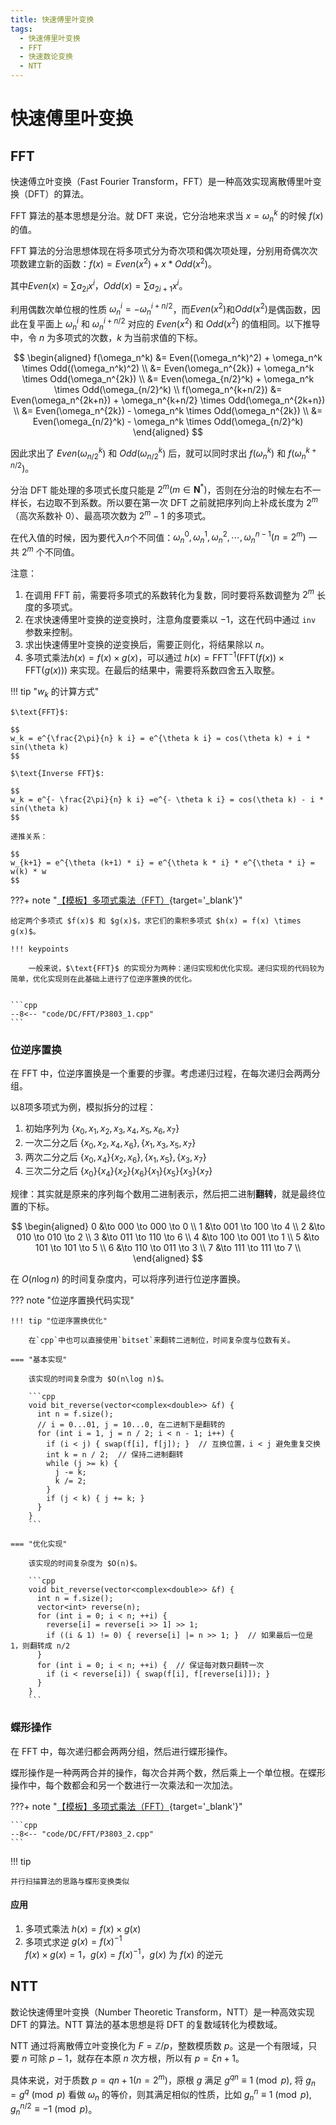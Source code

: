 ```yaml
---
title: 快速傅里叶变换
tags:
  - 快速傅里叶变换
  - FFT
  - 快速数论变换
  - NTT
---
```


# 快速傅里叶变换

## FFT

快速傅立叶变换（$\text{Fast Fourier Transform，FFT}$）是一种高效实现离散傅里叶变换（$\text{DFT}$）的算法。

$\text{FFT}$ 算法的基本思想是分治。就 $\text{DFT}$ 来说，它分治地来求当 $x = \omega_n^k$ 的时候 $f(x)$ 的值。

$\text{FFT}$ 算法的分治思想体现在将多项式分为奇次项和偶次项处理，分别用奇偶次次项数建立新的函数：$f(x) = Even(x^2) + x * Odd(x^2)$。

其中$Even(x) = \sum a_{2i}x^i$，$Odd(x) = \sum a_{2i+1}x^i$。

利用偶数次单位根的性质 $\omega^i_n = -\omega^{i + n/2}_n$，而$Even\left(x^2\right)$和$Odd\left(x^2\right)$是偶函数，因此在复平面上 $\omega^i_n$ 和 $\omega^{i+n/2}_n$ 对应的 $Even(x^2)$ 和 $Odd(x^2)$ 的值相同。以下推导中，令 $n$ 为多项式的次数，$k$ 为当前求值的下标。

$$
\begin{aligned}
f(\omega_n^k) &= Even((\omega_n^k)^2) + \omega_n^k  \times Odd((\omega_n^k)^2) \\
              &= Even(\omega_n^{2k}) + \omega_n^k  \times Odd(\omega_n^{2k}) \\
              &= Even(\omega_{n/2}^k) + \omega_n^k  \times Odd(\omega_{n/2}^k)
\\
f(\omega_n^{k+n/2}) &= Even(\omega_n^{2k+n}) + \omega_n^{k+n/2}  \times Odd(\omega_n^{2k+n}) \\
                    &= Even(\omega_n^{2k}) - \omega_n^k  \times Odd(\omega_n^{2k}) \\
                    &= Even(\omega_{n/2}^k) - \omega_n^k  \times Odd(\omega_{n/2}^k)
\end{aligned}
$$

因此求出了 $Even(\omega_{n/2}^k)$ 和 $Odd(\omega_{n/2}^k)$ 后，就可以同时求出 $f(\omega_n^k)$ 和 $f(\omega_n^{k+n/2})$。

分治 $\text{DFT}$ 能处理的多项式长度只能是 $2^m(m \in \mathbf{N}^ \ast )$，否则在分治的时候左右不一样长，右边取不到系数。所以要在第一次 $\text{DFT}$ 之前就把序列向上补成长度为 $2^m$（高次系数补 $0$）、最高项次数为 $2^m-1$ 的多项式。

在代入值的时候，因为要代入$n$个不同值：$\omega_n^0,\omega_n^1,\omega_n^2,\cdots, \omega_n^{n-1} (n=2^m)$ 一共 $2^m$ 个不同值。

注意：

1. 在调用 $\text{FFT}$ 前，需要将多项式的系数转化为复数，同时要将系数调整为 $2^m$ 长度的多项式。
2. 在求快速傅里叶变换的逆变换时，注意角度要乘以 $-1$，这在代码中通过 `inv` 参数来控制。
3. 求出快速傅里叶变换的逆变换后，需要正则化，将结果除以 $n$。
4. 多项式乘法$h(x) = f(x) \times g(x)$，可以通过 $h(x) = \text{FFT}^{-1}(\text{FFT}(f(x)) \times \text{FFT}(g(x)))$ 来实现。在最后的结果中，需要将系数四舍五入取整。

!!! tip "$w_k$ 的计算方式"

    $\text{FFT}$:

    $$
    w_k = e^{\frac{2\pi}{n} k i} = e^{\theta k i} = cos(\theta k) + i * sin(\theta k)
    $$

    $\text{Inverse FFT}$:

    $$
    w_k = e^{- \frac{2\pi}{n} k i} =e^{- \theta k i} = cos(\theta k) - i * sin(\theta k)
    $$

    递推关系：

    $$
    w_{k+1} = e^{\theta (k+1) * i} = e^{\theta k * i} * e^{\theta * i} = w(k) * w
    $$

???+ note "[【模板】多项式乘法（FFT）](https://www.luogu.com.cn/problem/P3803){target='_blank'}"

    给定两个多项式 $f(x)$ 和 $g(x)$，求它们的乘积多项式 $h(x) = f(x) \times g(x)$。

    !!! keypoints

        一般来说，$\text{FFT}$ 的实现分为两种：递归实现和优化实现。递归实现的代码较为简单，优化实现则在此基础上进行了位逆序置换的优化。


    ```cpp
    --8<-- "code/DC/FFT/P3803_1.cpp"
    ```

### 位逆序置换

在 FFT 中，位逆序置换是一个重要的步骤。考虑递归过程，在每次递归会两两分组。

以$8$项多项式为例，模拟拆分的过程：

1. 初始序列为 $\{x_0, x_1, x_2, x_3, x_4, x_5, x_6, x_7\}$
2. 一次二分之后 $\{x_0, x_2, x_4, x_6\},\{x_1, x_3, x_5, x_7 \}$
3. 两次二分之后 $\{x_0,x_4\} \{x_2, x_6\},\{x_1, x_5\},\{x_3, x_7 \}$
4. 三次二分之后 $\{x_0\}\{x_4\}\{x_2\}\{x_6\}\{x_1\}\{x_5\}\{x_3\}\{x_7 \}$

规律：其实就是原来的序列每个数用二进制表示，然后把二进制**翻转**，就是最终位置的下标。

$$
\begin{aligned}
0 &\to 000 \to 000 \to 0 \\
1 &\to 001 \to 100 \to 4 \\
2 &\to 010 \to 010 \to 2 \\
3 &\to 011 \to 110 \to 6 \\
4 &\to 100 \to 001 \to 1 \\
5 &\to 101 \to 101 \to 5 \\
6 &\to 110 \to 011 \to 3 \\
7 &\to 111 \to 111 \to 7 \\
\end{aligned}
$$

在 $O(n\log n)$ 的时间复杂度内，可以将序列进行位逆序置换。

??? note "位逆序置换代码实现"

    !!! tip "位逆序置换优化"

        在`cpp`中也可以直接使用`bitset`来翻转二进制位，时间复杂度与位数有关。

    === "基本实现"

        该实现的时间复杂度为 $O(n\log n)$。

        ```cpp
        void bit_reverse(vector<complex<double>> &f) {
          int n = f.size();
          // i = 0...01, j = 10...0, 在二进制下是翻转的
          for (int i = 1, j = n / 2; i < n - 1; i++) {
            if (i < j) { swap(f[i], f[j]); }  // 互换位置，i < j 避免重复交换
            int k = n / 2;  // 保持二进制翻转
            while (j >= k) {
              j -= k;
              k /= 2;
            }
            if (j < k) { j += k; }
          }
        }
        ```
    
    === "优化实现"

        该实现的时间复杂度为 $O(n)$。

        ```cpp
        void bit_reverse(vector<complex<double>> &f) {
          int n = f.size();
          vector<int> reverse(n);
          for (int i = 0; i < n; ++i) {
            reverse[i] = reverse[i >> 1] >> 1;
            if ((i & 1) != 0) { reverse[i] |= n >> 1; }  // 如果最后一位是 1，则翻转成 n/2
          }
          for (int i = 0; i < n; ++i) {  // 保证每对数只翻转一次
            if (i < reverse[i]) { swap(f[i], f[reverse[i]]); }
          }
        }
        ```
### 蝶形操作

在 $\text{FFT}$ 中，每次递归都会两两分组，然后进行蝶形操作。

蝶形操作是一种两两合并的操作，每次合并两个数，然后乘上一个单位根。在蝶形操作中，每个数都会和另一个数进行一次乘法和一次加法。

???+ note "[【模板】多项式乘法（FFT）](https://www.luogu.com.cn/problem/P3803){target='_blank'}"

    ```cpp
    --8<-- "code/DC/FFT/P3803_2.cpp"
    ```

!!! tip 

    并行扫描算法的思路与蝶形变换类似

#### 应用
1. 多项式乘法 $h(x) = f(x) \times g(x)$
2. 多项式求逆 $g(x) = f(x)^{-1}$   
   $f(x) \times g(x) = 1$，$g(x) = f(x)^{-1}$，$g(x)$ 为 $f(x)$ 的逆元

## NTT

数论快速傅里叶变换（$\text{Number Theoretic Transform}$，$\text{NTT}$）是一种高效实现 $\text{DFT}$ 的算法。$\text{NTT}$ 算法的基本思想是将 $\text{DFT}$ 的复数域转化为模数域。

$\text{NTT}$ 通过将离散傅立叶变换化为 $F={\mathbb {Z}/p}$，整数模质数 $p$。这是一个有限域，只要 $n$ 可除 $p-1$，就存在本原 $n$ 次方根，所以有 $p=\xi n+1$。

具体来说，对于质数 $p=qn+1 (n=2^m)$，原根 $g$ 满足 $g^{qn} \equiv 1 \pmod p$, 将 $g_n=g^q\pmod p$ 看做 $\omega_n$ 的等价，则其满足相似的性质，比如 $g_n^n \equiv 1 \pmod p, g_n^{n/2} \equiv -1 \pmod p$。


